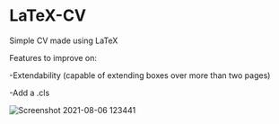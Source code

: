 # LaTeX-CV
Simple CV made using LaTeX

Features to improve on:

  -Extendability (capable of extending boxes over more than two pages)
  
  -Add a .cls


![Screenshot 2021-08-06 123441](https://user-images.githubusercontent.com/33248443/128550097-5699311d-904b-4a55-b44a-500329a0d5dd.png)
